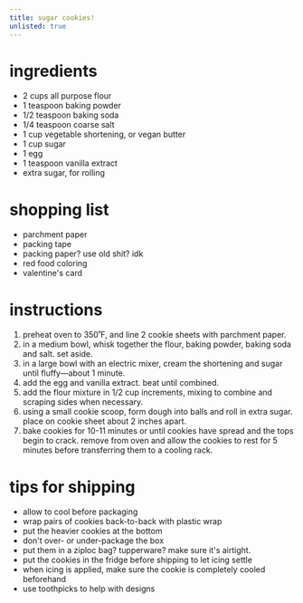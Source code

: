 ```yaml
---
title: sugar cookies!
unlisted: true
---
```


# ingredients
- 2 cups all purpose flour
- 1 teaspoon baking powder
- 1/2 teaspoon baking soda
- 1/4 teaspoon coarse salt
- 1 cup vegetable shortening, or vegan butter
- 1 cup sugar
- 1 egg
- 1 teaspoon vanilla extract
- extra sugar, for rolling

# shopping list
- parchment paper
- packing tape
- packing paper? use old shit? idk
- red food coloring
- valentine's card

# instructions
1. preheat oven to 350˚F, and line 2 cookie sheets with parchment paper.
2. in a medium bowl, whisk together the flour, baking powder, baking soda and salt. set aside.
3. in a large bowl with an electric mixer, cream the shortening and sugar until fluffy—about 1 minute.
4. add the egg and vanilla extract. beat until combined.
5. add the flour mixture in 1/2 cup increments, mixing to combine and scraping sides when necessary.
6. using a small cookie scoop, form dough into balls and roll in extra sugar. place on cookie sheet about 2 inches apart.
7. bake cookies for 10-11 minutes or until cookies have spread and the tops begin to crack. remove from oven and allow the cookies to rest for 5 minutes before transferring them to a cooling rack.

# tips for shipping
- allow to cool before packaging
- wrap pairs of cookies back-to-back with plastic wrap
- put the heavier cookies at the bottom
- don't over- or under-package the box
- put them in a ziploc bag? tupperware? make sure it's airtight.
- put the cookies in the fridge before shipping to let icing settle
- when icing is applied, make sure the cookie is completely cooled beforehand
- use toothpicks to help with designs